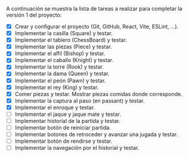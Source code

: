 A continuación se muestra la lista de tareas a realizar para completar la versión 1 del proyecto:

- [X] Crear y configurar el proyecto (Git, GitHub, React, Vite, ESLint, ...).
- [X] Implementar la casilla (Square) y testar.
- [X] Implementar el tablero (ChessBoard) y testar.
- [X] Implementar las piezas (Piece) y testar.
- [X] Implementar el alfil (Bishop) y testar.
- [X] Implementar el caballo (Knight) y testar.
- [X] Implementar la torre (Rook) y testar.
- [X] Implementar la dama (Queen) y testar.
- [X] Implementar el peón (Pawn) y testar.
- [X] Implementar el rey (King) y testar.
- [X] Comer piezas y testar. Mostrar piezas comidas donde corresponde.
- [X] Implementar la captura al paso (en passant) y testar.
- [X] Implementar el enroque y testar.
- [ ] Implementar el jaque y jaque mate y testar.
- [ ] Implementar historial de la partida y testar.
- [ ] Implementar botón de reiniciar partida.
- [ ] Implementar botones de retroceder y avanzar una jugada y testar.
- [ ] Implementar botón de rendirse y testar.
- [ ] Implementar la navegación por el historial y testar.